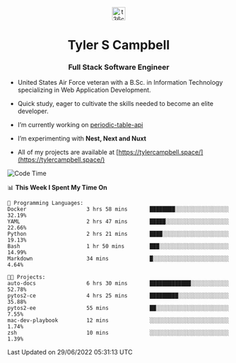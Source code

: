 <p align="center">
<a href="https://www.linkedin.com/in/t36campbell" target="blank"><img align="center" src="https://ik.imagekit.io/t36campbell/Portfolio/linkedin.png.original_m8bbGgPh6.png" alt="t36campbell" height="30" width="30" /></a>
</p>
<h1 align="center">Tyler S Campbell</h1>
<h3 align="center">Full Stack Software Engineer</h3>

* United States Air Force veteran with a B.Sc. in Information Technology specializing in Web Application Development. 

* Quick study, eager to cultivate the skills needed to become an elite developer.

* I’m currently working on [periodic-table-api](https://github.com/t36campbell/periodic-table-api)

* I’m experimenting with **Nest, Next and Nuxt**

* All of my projects are available at [https://tylercampbell.space/](https://tylercampbell.space/)

<!--START_SECTION:waka-->
![Code Time](http://img.shields.io/badge/Code%20Time-1%2C675%20hrs%2053%20mins-blue)

📊 **This Week I Spent My Time On** 

```text
💬 Programming Languages: 
Docker                   3 hrs 58 mins       ████████░░░░░░░░░░░░░░░░░   32.19% 
YAML                     2 hrs 47 mins       █████░░░░░░░░░░░░░░░░░░░░   22.66% 
Python                   2 hrs 21 mins       ████░░░░░░░░░░░░░░░░░░░░░   19.13% 
Bash                     1 hr 50 mins        ███░░░░░░░░░░░░░░░░░░░░░░   14.99% 
Markdown                 34 mins             █░░░░░░░░░░░░░░░░░░░░░░░░   4.64%

🐱‍💻 Projects: 
auto-docs                6 hrs 30 mins       █████████████░░░░░░░░░░░░   52.78% 
pytos2-ce                4 hrs 25 mins       █████████░░░░░░░░░░░░░░░░   35.88% 
pytos2-ee                55 mins             ██░░░░░░░░░░░░░░░░░░░░░░░   7.55% 
mac-dev-playbook         12 mins             ░░░░░░░░░░░░░░░░░░░░░░░░░   1.74% 
zsh                      10 mins             ░░░░░░░░░░░░░░░░░░░░░░░░░   1.39%

```


 Last Updated on 29/06/2022 05:31:13 UTC
<!--END_SECTION:waka-->

